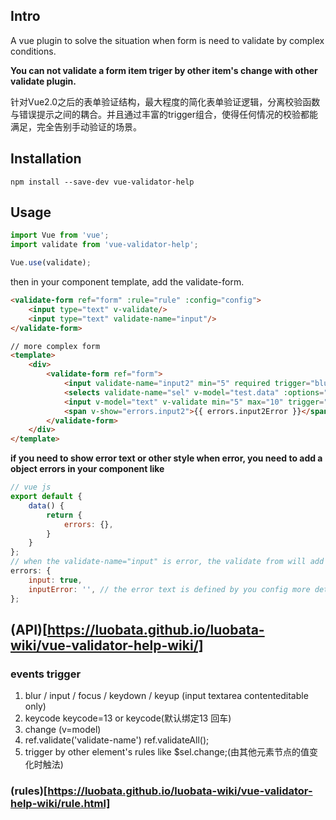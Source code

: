 ## Intro
A vue plugin to solve the situation when form is need to validate by complex conditions.

**You can not validate a form item triger by other item's change with other validate plugin.**

针对Vue2.0之后的表单验证结构，最大程度的简化表单验证逻辑，分离校验函数与错误提示之间的耦合。并且通过丰富的trigger组合，使得任何情况的校验都能满足，完全告别手动验证的场景。

## Installation
```npm install --save-dev vue-validator-help```

## Usage
```js
import Vue from 'vue';
import validate from 'vue-validator-help';

Vue.use(validate);
```

then in your component template, add the validate-form.
```html
<validate-form ref="form" :rule="rule" :config="config">
    <input type="text" v-validate/>
    <input type="text" validate-name="input"/>
</validate-form>
```
```html
// more complex form
<template>
    <div>
        <validate-form ref="form">
            <input validate-name="input2" min="5" required trigger="blur;$sel.change"/>
            <selects validate-name="sel" v-model="test.data" :options="options" v-bind:min="data"></selects>
            <input v-model="text" v-validate min="5" max="10" trigger="blur;keycode=13" phone/>
            <span v-show="errors.input2">{{ errors.input2Error }}</span>
        </validate-form>
    </div>
</template>
```
**if you need to show error text or other style when error, you need to add a object errors in your component like**
```js
// vue js
export default {
    data() {
        return {
            errors: {},
        }
    }
};
// when the validate-name="input" is error, the validate from will add the key into errors
errors: {
    input: true,
    inputError: '', // the error text is defined by you config more detail in component
};
```

## (API)[https://luobata.github.io/luobata-wiki/vue-validator-help-wiki/]

### events trigger
1. blur / input / focus / keydown / keyup  (input textarea contenteditable only)
2. keycode keycode=13 or keycode(默认绑定13 回车)
3. change (v=model)
4. ref.validate('validate-name') ref.validateAll();
5. trigger by other element's rules like $sel.change;(由其他元素节点的值变化时触法)

### (rules)[https://luobata.github.io/luobata-wiki/vue-validator-help-wiki/rule.html]
